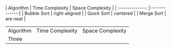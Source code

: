 | Algorithm       | Time Complexity        | Space Complexity  |
| :-------------: |:-------------:|
| Bubble Sort     | right-aligned |
| Quick Sort      | centered      |
| Merge Sort      | are neat      |

<table>
  <tr>
    <td>Algorithm</td>
    <td>Time Complexity</td>
    <td>Space Complexity</td>
  </tr>
  <tr>
    <td colspan="2">Three</td>
  </tr>
</table>
